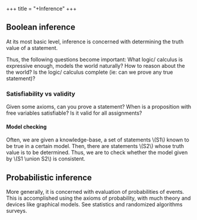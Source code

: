 +++
title = "+Inference"
+++

## Boolean inference
At its most basic level, inference is concerned with determining the truth value of a statement.

Thus, the following questions become important: What logic/ calculus is expressive enough, models the world naturally? How to reason about the the world? Is the logic/ calculus complete (ie: can we prove any true statement)?

### Satisfiability vs validity
Given some axioms, can you prove a statement? When is a proposition with free variables satisfiable? Is it valid for all assignments?

#### Model checking
Often, we are given a knowledge-base, a set of statements \\(S1\\) known to be true in a certain model. Then, there are statements \\(S2\\) whose truth value is to be determined. Thus, we are to check whether the model given by \\(S1 \union S2\\) is consistent.



## Probabilistic inference
More generally, it is concerned with evaluation of probabilities of events. This is accomplished using the axioms of probability, with much theory and devices like graphical models. See statistics and randomized algorithms surveys.
